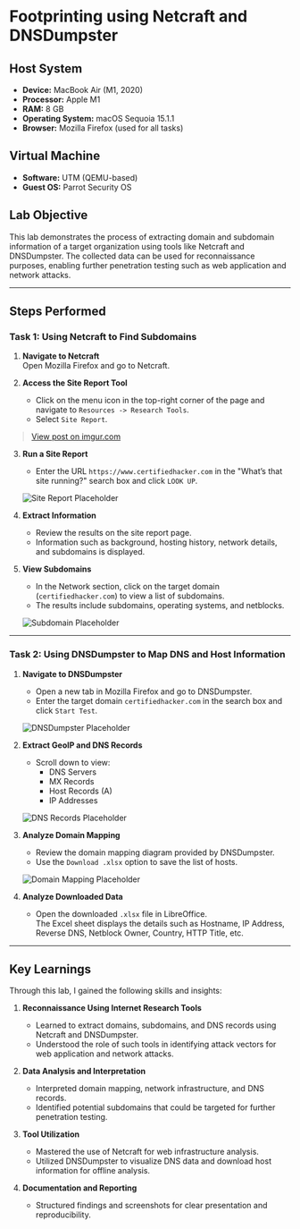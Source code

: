# Footprinting using Netcraft and DNSDumpster

## Host System

- **Device:** MacBook Air (M1, 2020)
- **Processor:** Apple M1
- **RAM:** 8 GB
- **Operating System:** macOS Sequoia 15.1.1
- **Browser:** Mozilla Firefox (used for all tasks)

## Virtual Machine

- **Software:** UTM (QEMU-based)
- **Guest OS:** Parrot Security OS

## Lab Objective

This lab demonstrates the process of extracting domain and subdomain information of a target organization using tools like Netcraft and DNSDumpster. The collected data can be used for reconnaissance purposes, enabling further penetration testing such as web application and network attacks.

---

## Steps Performed

### Task 1: Using Netcraft to Find Subdomains

1. **Navigate to Netcraft**  
   Open Mozilla Firefox and go to Netcraft.

2. **Access the Site Report Tool**  
   - Click on the menu icon in the top-right corner of the page and navigate to `Resources -> Research Tools`.
   - Select `Site Report`.

<blockquote class="imgur-embed-pub" lang="en" data-id="sdTqRU9"><a href="https://imgur.com/sdTqRU9">View post on imgur.com</a></blockquote><script async src="//s.imgur.com/min/embed.js" charset="utf-8"></script>

3. **Run a Site Report**  
   - Enter the URL `https://www.certifiedhacker.com` in the "What’s that site running?" search box and click `LOOK UP`.

   ![Site Report Placeholder](images/netcraft_site_report.png)

4. **Extract Information**  
   - Review the results on the site report page.
   - Information such as background, hosting history, network details, and subdomains is displayed.

5. **View Subdomains**  
   - In the Network section, click on the target domain (`certifiedhacker.com`) to view a list of subdomains.
   - The results include subdomains, operating systems, and netblocks.

   ![Subdomain Placeholder](images/netcraft_subdomains.png)

---

### Task 2: Using DNSDumpster to Map DNS and Host Information

1. **Navigate to DNSDumpster**  
   - Open a new tab in Mozilla Firefox and go to DNSDumpster.
   - Enter the target domain `certifiedhacker.com` in the search box and click `Start Test`.

   ![DNSDumpster Placeholder](images/dnsdumpster_start_test.png)

2. **Extract GeoIP and DNS Records**  
   - Scroll down to view:
     - DNS Servers
     - MX Records
     - Host Records (A)
     - IP Addresses

   ![DNS Records Placeholder](images/dns_records.png)

3. **Analyze Domain Mapping**  
   - Review the domain mapping diagram provided by DNSDumpster.
   - Use the `Download .xlsx` option to save the list of hosts.

   ![Domain Mapping Placeholder](images/dns_mapping.png)

4. **Analyze Downloaded Data**  
   - Open the downloaded `.xlsx` file in LibreOffice.  
     The Excel sheet displays the details such as Hostname, IP Address, Reverse DNS, Netblock Owner, Country, HTTP Title, etc.

---

## Key Learnings

Through this lab, I gained the following skills and insights:

1. **Reconnaissance Using Internet Research Tools**
   - Learned to extract domains, subdomains, and DNS records using Netcraft and DNSDumpster.
   - Understood the role of such tools in identifying attack vectors for web application and network attacks.

2. **Data Analysis and Interpretation**
   - Interpreted domain mapping, network infrastructure, and DNS records.
   - Identified potential subdomains that could be targeted for further penetration testing.

3. **Tool Utilization**
   - Mastered the use of Netcraft for web infrastructure analysis.
   - Utilized DNSDumpster to visualize DNS data and download host information for offline analysis.

4. **Documentation and Reporting**
   - Structured findings and screenshots for clear presentation and reproducibility.
